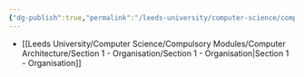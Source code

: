 ```yaml
---
{"dg-publish":true,"permalink":"/leeds-university/computer-science/compulsory-modules/computer-architecture/computer-architecture/"}
---
```


- [[Leeds University/Computer Science/Compulsory Modules/Computer Architecture/Section 1 - Organisation/Section 1 - Organisation\|Section 1 - Organisation]]


